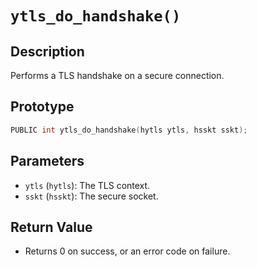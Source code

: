 # `ytls_do_handshake()`

## Description
Performs a TLS handshake on a secure connection.

## Prototype
```c
PUBLIC int ytls_do_handshake(hytls ytls, hsskt sskt);
```

## Parameters
- `ytls` (`hytls`): The TLS context.
- `sskt` (`hsskt`): The secure socket.

## Return Value
- Returns 0 on success, or an error code on failure.
